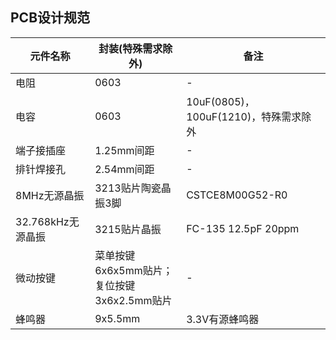 ## PCB设计规范

| 元件名称          | 封装(特殊需求除外)                              | 备注                                  |
| ----------------- | ----------------------------------------------- | ------------------------------------- |
| 电阻              | 0603                                            | -                                     |
| 电容              | 0603                                            | 10uF(0805)，100uF(1210)，特殊需求除外 |
| 端子接插座        | 1.25mm间距                                      | -                                     |
| 排针焊接孔        | 2.54mm间距                                      | -                                     |
| 8MHz无源晶振      | 3213贴片陶瓷晶振3脚                             | CSTCE8M00G52-R0                       |
| 32.768kHz无源晶振 | 3215贴片晶振                                    | FC-135 12.5pF 20ppm                   |
| 微动按键          | 菜单按键6x6x5mm贴片；<br/>复位按键3x6x2.5mm贴片 | -                                     |
| 蜂鸣器            | 9x5.5mm                                         | 3.3V有源蜂鸣器                        |
